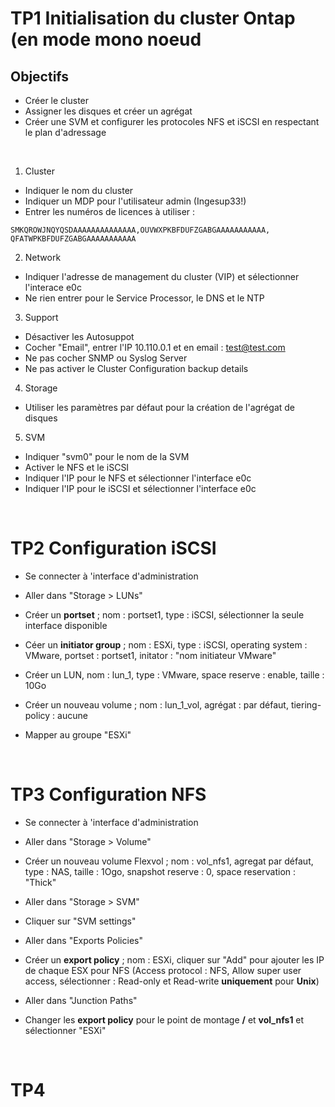 # TP1 Initialisation du cluster Ontap (en mode mono noeud

## Objectifs
* Créer le cluster
* Assigner les disques et créer un agrégat
* Créer une SVM et configurer les protocoles NFS et iSCSI en respectant le plan d'adressage

&nbsp;&nbsp;

1. Cluster
- Indiquer le nom du cluster
- Indiquer un MDP pour l'utilisateur admin (Ingesup33!)
- Entrer les numéros de licences à utiliser :
```
SMKQROWJNQYQSDAAAAAAAAAAAAAA,OUVWXPKBFDUFZGABGAAAAAAAAAAA,
QFATWPKBFDUFZGABGAAAAAAAAAAA
```


2. Network
- Indiquer l'adresse de management du cluster (VIP) et sélectionner l'interace e0c
- Ne rien entrer pour le Service Processor, le DNS et le NTP


3. Support
- Désactiver les Autosuppot
- Cocher "Email", entrer l'IP 10.110.0.1 et en email : test@test.com
- Ne pas cocher SNMP ou Syslog Server
- Ne pas activer le Cluster Configuration backup details


4. Storage
- Utiliser les paramètres par défaut pour la création de l'agrégat de disques


5. SVM
- Indiquer "svm0" pour le nom de la SVM
- Activer le NFS et le iSCSI
- Indiquer l'IP pour le NFS et sélectionner l'interface e0c
- Indiquer l'IP pour le iSCSI et sélectionner l'interface e0c

&nbsp;&nbsp;

# TP2 Configuration iSCSI

* Se connecter à 'interface d'administration
* Aller dans "Storage > LUNs"
* Créer un **portset** ; nom : portset1, type : iSCSI, sélectionner la seule interface disponible
* Céer un **initiator group** ;  nom : ESXi, type : iSCSI, operating system : VMware, portset : portset1, initator : "nom initiateur VMware"


* Créer un LUN, nom : lun_1, type : VMware, space reserve : enable, taille : 10Go
* Créer un nouveau volume ; nom : lun_1_vol, agrégat : par défaut, tiering-policy : aucune
* Mapper au groupe "ESXi"

&nbsp;&nbsp;

# TP3 Configuration NFS

* Se connecter à 'interface d'administration
* Aller dans "Storage > Volume"
* Créer un nouveau volume Flexvol ; nom : vol_nfs1, agregat par défaut, type : NAS, taille : 1Ogo, snapshot reserve : 0, space reservation : "Thick"


* Aller dans "Storage > SVM"
* Cliquer sur "SVM settings"
* Aller dans "Exports Policies"
* Créer un **export policy** ; nom : ESXi, cliquer sur "Add" pour ajouter les IP de chaque ESX pour NFS (Access protocol : NFS, Allow super user access, sélectionner : Read-only et Read-write **uniquement** pour **Unix**)


* Aller dans "Junction Paths"
* Changer les **export policy** pour le point de montage **/** et **vol_nfs1** et sélectionner "ESXi"

&nbsp;&nbsp;

# TP4
